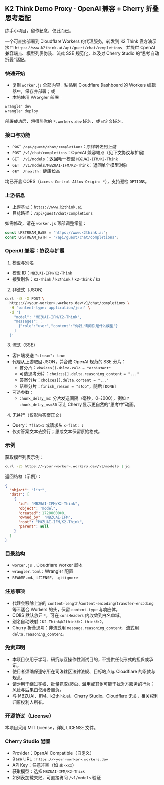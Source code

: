## K2 Think Demo Proxy · OpenAI 兼容 + Cherry 折叠思考适配

练手小项目，留作纪念，仅此而已。

一个可直接部署到 Cloudflare Workers 的代理服务，转发到 K2 Think 官方演示接口 `https://www.k2think.ai/api/guest/chat/completions`，并提供 OpenAI 兼容端点、模型列表伪装、流式 SSE 规范化，以及对 Cherry Studio 的“思考自动折叠”适配。

### 快速开始

- 复制 `worker.js` 全部内容，粘贴到 Cloudflare Dashboard 的 Workers 编辑器中，保存并部署；或
- 本地使用 Wrangler 部署：

```bash
wrangler dev
wrangler deploy
```

部署成功后，将得到你的 `*.workers.dev` 域名，或自定义域名。

### 接口与功能

- `POST /api/guest/chat/completions`：原样转发到上游
- `POST /v1/chat/completions`：OpenAI 兼容端点（见下文协议与扩展）
- `GET  /v1/models`：返回唯一模型 `MBZUAI-IFM/K2-Think`
- `GET  /v1/models/MBZUAI-IFM/K2-Think`：返回单个模型对象
- `GET  /health`：健康检查

均已开启 CORS（`Access-Control-Allow-Origin: *`），支持预检 `OPTIONS`。

### 上游信息

- 上游基址：`https://www.k2think.ai`
- 目标路径：`/api/guest/chat/completions`

如需修改，请在 `worker.js` 顶部调整常量：

```js
const UPSTREAM_BASE = 'https://www.k2think.ai';
const UPSTREAM_PATH = '/api/guest/chat/completions';
```

### OpenAI 兼容：协议与扩展

1) 模型与别名
- 模型 ID：`MBZUAI-IFM/K2-Think`
- 接受别名：`K2-Think` / `k2think` / `k2-think` / `k2`

2) 非流式（JSON）

```bash
curl -sS -X POST \
  https://<your-worker>.workers.dev/v1/chat/completions \
  -H 'content-type: application/json' \
  -d '{
    "model": "MBZUAI-IFM/K2-Think",
    "messages": [
      {"role":"user","content":"你好,请问你是什么模型"}
    ]
  }'
```

3) 流式（SSE）
- 客户端发送 `"stream": true`
- 代理从上游取回 JSON，并合成 OpenAI 规范的 SSE 分片：
  - 首分片：`choices[].delta.role = "assistant"`
  - 可选思考分片：`choices[].delta.reasoning_content = "..."`
  - 答案分片：`choices[].delta.content = "..."`
  - 结束分片：`finish_reason = "stop"`，随后 `[DONE]`
- 可选参数：
  - `chunk_delay_ms`: 分片发送间隔（毫秒，0–2000），例如 `?chunk_delay_ms=80` 可让 Cherry 显示更自然的“思考中”动画。

4) 无换行（仅影响答案正文）
- Query：`?flat=1` 或请求头 `x-flat: 1`
- 仅对答案文本去换行；思考文本保留原始格式。

### 示例

获取模型列表示例：

```bash
curl -sS https://<your-worker>.workers.dev/v1/models | jq
```

返回结构（示例）：

```json
{
  "object": "list",
  "data": [
    {
      "id": "MBZUAI-IFM/K2-Think",
      "object": "model",
      "created": 1720000000,
      "owned_by": "MBZUAI-IFM",
      "root": "MBZUAI-IFM/K2-Think",
      "parent": null
    }
  ]
}
```

### 目录结构

- `worker.js`：Cloudflare Worker 脚本
- `wrangler.toml`：Wrangler 配置
- `README.md`、`LICENSE`、`.gitignore`

### 注意事项

- 代理会移除上游的 `content-length`/`content-encoding`/`transfer-encoding` 等不适合 Workers 的头，保留 `content-type` 与响应体。
- CORS 默认放开 `*`，可在 `corsHeaders` 内收敛到白名单域。
- 别名自动映射：`K2-Think`/`k2think`/`k2-think`/`k2`。
- Cherry 折叠思考：非流式用 `message.reasoning_content`，流式用 `delta.reasoning_content`。

### 免责声明

- 本项目仅用于学习、研究与互操作性测试目的，不提供任何形式的担保或承诺。
- 使用者须确保遵守所在司法辖区法律法规、目标站点与 Cloudflare 的条款与规范。
- 请勿用于绕过鉴权、批量抓取/爬虫、滥用或其他可能干扰对方服务的行为；风险与后果由使用者自负。
- 与 MBZUAI、IFM、k2think.ai、Cherry Studio、Cloudflare 无关，相关权利归原权利人所有。

### 开源协议（License）

本项目采用 MIT License，详见 LICENSE 文件。

### Cherry Studio 配置

- Provider：OpenAI Compatible（自定义）
- Base URL：`https://<your-worker>.workers.dev`
- API Key：任意非空（如 `sk-xxx`）
- 获取模型：选择 `MBZUAI-IFM/K2-Think`
- 如列表加载失败，可直接访问 `/v1/models` 验证
